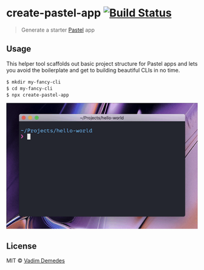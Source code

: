 # create-pastel-app [![Build Status](https://travis-ci.com/vadimdemedes/create-pastel-app.svg?branch=master)](https://travis-ci.com/vadimdemedes/create-pastel-app)

> Generate a starter [Pastel](https://github.com/vadimdemedes/pastel) app


## Usage

This helper tool scaffolds out basic project structure for Pastel apps and lets you avoid the boilerplate and get to building beautiful CLIs in no time.

```bash
$ mkdir my-fancy-cli
$ cd my-fancy-cli
$ npx create-pastel-app
```

![](media/demo.gif)


## License

MIT © [Vadim Demedes](https://vadimdemedes.com)
